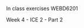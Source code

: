 In class exercises WEBD6201

Week 4 - ICE 2 - Part 2                                                                                                 